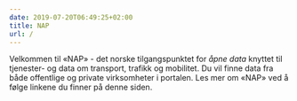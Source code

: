```yaml
---
date: 2019-07-20T06:49:25+02:00
title: NAP
url: /
---
```

Velkommen til «NAP» - det norske tilgangspunktet for *åpne data* knyttet til tjenester- og data om transport, trafikk og mobilitet. Du vil finne data fra både offentlige og private virksomheter i portalen. Les mer om «NAP» ved å følge linkene du finner på denne siden.

